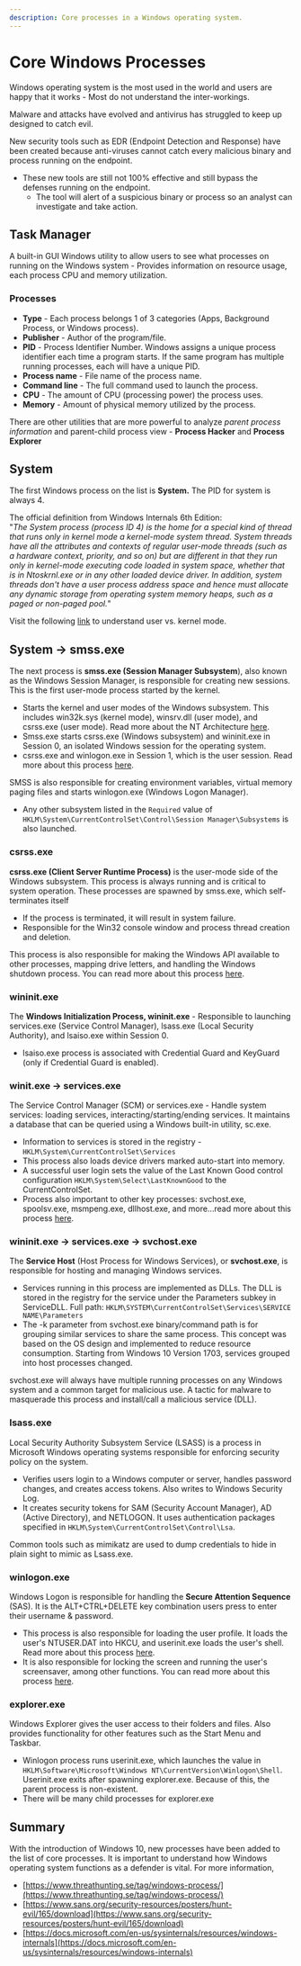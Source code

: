 ```yaml
---
description: Core processes in a Windows operating system.
---
```


# Core Windows Processes

Windows operating system is the most used in the world and users are happy that it works - Most do not understand the inter-workings.

Malware and attacks have evolved and antivirus has struggled to keep up designed to catch evil.

New security tools such as EDR (Endpoint Detection and Response) have been created because anti-viruses cannot catch every malicious binary and process running on the endpoint.

* These new tools are still not 100% effective and still bypass the defenses running on the endpoint.
  * The tool will alert of a suspicious binary or process so an analyst can investigate and take action.

## Task Manager

A built-in GUI Windows utility to allow users to see what processes on running on the Windows system - Provides information on resource usage, each process CPU and memory utilization.

### Processes

* **Type** - Each process belongs 1 of 3 categories (Apps, Background Process, or Windows process).
* **Publisher** - Author of the program/file.
* **PID** - Process Identifier Number. Windows assigns a unique process identifier each time a program starts. If the same program has multiple running processes, each will have a unique PID.
* **Process name** - File name of the process name.
* **Command line** - The full command used to launch the process.
* **CPU** - The amount of CPU (processing power) the process uses.
* **Memory** - Amount of physical memory utilized by the process.

There are other utilities that are more powerful to analyze _parent process information_ and parent-child process view - **Process Hacker** and **Process Explorer**

## System

The first Windows process on the list is **System.** The PID for system is always 4.

The official definition from Windows Internals 6th Edition:\
"_The System process (process ID 4) is the home for a special kind of thread that runs only in kernel mode a kernel-mode system thread. System threads have all the attributes and contexts of regular user-mode threads (such as a hardware context, priority, and so on) but are different in that they run only in kernel-mode executing code loaded in system space, whether that is in Ntoskrnl.exe or in any other loaded device driver. In addition, system threads don't have a user process address space and hence must allocate any dynamic storage from operating system memory heaps, such as a paged or non-paged pool._"

Visit the following [link](https://docs.microsoft.com/en-us/windows-hardware/drivers/gettingstarted/user-mode-and-kernel-mode) to understand user vs. kernel mode.

## System -> smss.exe

The next process is **smss.exe (Session Manager Subsystem**), also known as the Windows Session Manager, is responsible for creating new sessions. This is the first user-mode process started by the kernel.

* Starts the kernel and user modes of the Windows subsystem. This includes win32k.sys (kernel mode), winsrv.dll (user mode), and csrss.exe (user mode). Read more about the NT Architecture [here](https://en.wikipedia.org/wiki/Architecture\_of\_Windows\_NT).
* Smss.exe starts csrss.exe (Windows subsystem) and wininit.exe in Session 0, an isolated Windows session for the operating system.
* csrss.exe and winlogon.exe in Session 1, which is the user session. Read more about this process [here](https://en.wikipedia.org/wiki/Session\_Manager\_Subsystem).

SMSS is also responsible for creating environment variables, virtual memory paging files and starts winlogon.exe (Windows Logon Manager).

* Any other subsystem listed in the `Required` value of `HKLM\System\CurrentControlSet\Control\Session Manager\Subsystems` is also launched.

### csrss.exe

**csrss.exe (Client Server Runtime Process)** is the user-mode side of the Windows subsystem. This process is always running and is critical to system operation. These processes are spawned by smss.exe, which self-terminates itself

* If the process is terminated, it will result in system failure.
* Responsible for the Win32 console window and process thread creation and deletion.

This process is also responsible for making the Windows API available to other processes, mapping drive letters, and handling the Windows shutdown process. You can read more about this process [here](https://en.wikipedia.org/wiki/Client/Server\_Runtime\_Subsystem).

### wininit.exe

The **Windows Initialization Process, wininit.exe** - Responsible to launching services.exe (Service Control Manager), lsass.exe (Local Security Authority), and lsaiso.exe within Session 0.

* lsaiso.exe process is associated with Credential Guard and KeyGuard (only if Credential Guard is enabled).

### winit.exe -> services.exe

The Service Control Manager (SCM) or services.exe - Handle system services: loading services, interacting/starting/ending services. It maintains a database that can be queried using a Windows built-in utility, sc.exe.

* Information to services is stored in the registry - `HKLM\System\CurrentControlSet\Services`
* This process also loads device drivers marked auto-start into memory.
* A successful user login sets the value of the Last Known Good control configuration `HKLM\System\Select\LastKnownGood` to the CurrentControlSet.
* Process also important to other key processes: svchost.exe, spoolsv.exe, msmpeng.exe, dllhost.exe, and more...read more about this process [here](https://en.wikipedia.org/wiki/Service\_Control\_Manager).

### wininit.exe -> services.exe -> svchost.exe

The **Service Host** (Host Process for Windows Services), or **svchost.exe**, is responsible for hosting and managing Windows services.

* Services running in this process are implemented as DLLs. The DLL is stored in the registry for the service under the Parameters subkey in ServiceDLL. Full path: `HKLM\SYSTEM\CurrentControlSet\Services\SERVICE NAME\Parameters`
* The -k parameter from svchost.exe binary/command path is for grouping similar services to share the same process. This concept was based on the OS design and implemented to reduce resource consumption. Starting from Windows 10 Version 1703, services grouped into host processes changed.

svchost.exe will always have multiple running processes on any Windows system and a common target for malicious use. A tactic for malware to masquerade this process and install/call a malicious service (DLL).

### lsass.exe

Local Security Authority Subsystem Service (LSASS) is a process in Microsoft Windows operating systems responsible for enforcing security policy on the system.

* Verifies users login to a Windows computer or server, handles password changes, and creates access tokens. Also writes to Windows Security Log.
* It creates security tokens for SAM (Security Account Manager), AD (Active Directory), and NETLOGON. It uses authentication packages specified in `HKLM\System\CurrentControlSet\Control\Lsa`.

Common tools such as mimikatz are used to dump credentials to hide in plain sight to mimic as Lsass.exe.

### winlogon.exe

Windows Logon is responsible for handling the **Secure Attention Sequence** (SAS). It is the ALT+CTRL+DELETE key combination users press to enter their username & password.

* This process is also responsible for loading the user profile. It loads the user's NTUSER.DAT into HKCU, and userinit.exe loads the user's shell. Read more about this process [here](https://docs.microsoft.com/en-us/previous-versions/windows/it-pro/windows-2000-server/cc939862\(v=technet.10\)?redirectedfrom=MSDN).
* It is also responsible for locking the screen and running the user's screensaver, among other functions. You can read more about this process [here](https://en.wikipedia.org/wiki/Winlogon).

### explorer.exe

Windows Explorer gives the user access to their folders and files. Also provides functionality for other features such as the Start Menu and Taskbar.

* Winlogon process runs userinit.exe, which launches the value in `HKLM\Software\Microsoft\Windows NT\CurrentVersion\Winlogon\Shell`. Userinit.exe exits after spawning explorer.exe. Because of this, the parent process is non-existent.
* There will be many child processes for explorer.exe

## Summary

With the introduction of Windows 10, new processes have been added to the list of core processes. It is important to understand how Windows operating system functions as a defender is vital. For more information,&#x20;

* [https://www.threathunting.se/tag/windows-process/](https://www.threathunting.se/tag/windows-process/)
* [https://www.sans.org/security-resources/posters/hunt-evil/165/download](https://www.sans.org/security-resources/posters/hunt-evil/165/download)
* [https://docs.microsoft.com/en-us/sysinternals/resources/windows-internals](https://docs.microsoft.com/en-us/sysinternals/resources/windows-internals)
